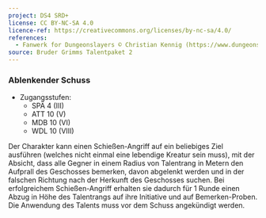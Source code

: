 ```yaml
---
project: DS4 SRD+
license: CC BY-NC-SA 4.0
licence-ref: https://creativecommons.org/licenses/by-nc-sa/4.0/
references: 
  - Fanwerk for Dungeonslayers © Christian Kennig (https://www.dungeonslayers.net/)
source: Bruder Grimms Talentpaket 2
---
```


### Ablenkender Schuss

- Zugangsstufen:
  - SPÄ 4 (III)
  - ATT 10 (V)
  - MDB 10 (VI)
  - WDL 10 (VIII)

Der Charakter kann einen Schießen-Angriff auf ein beliebiges Ziel ausführen (welches nicht einmal eine lebendige Kreatur sein muss), mit der Absicht, dass alle Gegner in einem Radius von Talentrang in Metern den Aufprall des Geschosses bemerken, davon abgelenkt werden und in der falschen Richtung nach der Herkunft des Geschosses suchen. Bei erfolgreichem Schießen-Angriff erhalten sie dadurch für 1 Runde einen Abzug in Höhe des Talentrangs auf ihre Initiative und auf Bemerken-Proben. Die Anwendung des Talents muss vor dem Schuss angekündigt werden.

